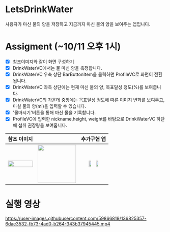 # LetsDrinkWater
사용자가 마신 물의 양을 저장하고 지금까지 마신 물의 양을 보여주는 앱입니다.

# Assigment (~10/11 오후 1시)
- [x] 참조이미지와 같이 화면 구성하기
- [x] DrinkWaterVC에서는 물 마신 양을 측정합니다.
- [x] DrinkWaterVC 우측 상단 BarButtonItem을 클릭하면 ProfileVC로 화면이 전환됩니다.
- [x] DrinkWaterVC 좌측 상단에는 현재 마신 물의 양, 목표달성 정도(%)를 보여줍니다.
- [x] DrinkWaterVC의 가운데 중앙에는 목표달성 정도에 따른 이미지 변화를 보여주고, 마실 물의 양(ml)을 입력할 수 있습니다.
- [x] '물마시기'버튼을 통해 마신 물을 기록합니다.
- [x] ProfileVC에 입력한 nickname,height, weight를 바탕으로 DrinkWaterVC 하단에 섭취 권장량을 보여줍니다.

|참조 이미지||추가구현 앱|
|:---:|:---:|:--:|
|<img width="100%" src="https://user-images.githubusercontent.com/59866819/136822101-b8c0e5bd-f771-468e-b478-8388ec2b5d5d.png" />|<img width="120" src="https://user-images.githubusercontent.com/59866819/135194858-4405d3a0-0de3-4ca6-a594-3b08e0ae951b.png" />|<img width="30%" src="https://user-images.githubusercontent.com/59866819/136821577-f0e40ed7-a1c9-4131-8e39-40a205372e0c.png" /><img width="30%" src="https://user-images.githubusercontent.com/59866819/136821583-d4147543-44f4-4f27-b3e1-93cb30e9df88.png" />|

# 실행 영상
https://user-images.githubusercontent.com/59866819/136825357-6dae3532-fb73-4ad0-b264-343b37945445.mp4
